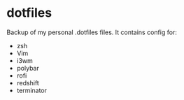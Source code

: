 # dotfiles

Backup of my personal .dotfiles files. It contains config for:
* zsh
* Vim
* i3wm
* polybar
* rofi
* redshift
* terminator